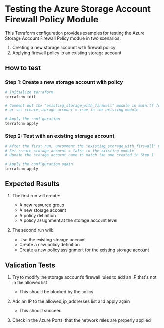 # Testing the Azure Storage Account Firewall Policy Module

This Terraform configuration provides examples for testing the Azure Storage Account Firewall Policy module in two scenarios:

1. Creating a new storage account with firewall policy
2. Applying firewall policy to an existing storage account

## How to test

### Step 1: Create a new storage account with policy

```bash
# Initialize terraform
terraform init

# Comment out the "existing_storage_with_firewall" module in main.tf for first run
# or set create_storage_account = true in the existing module

# Apply the configuration
terraform apply
```

### Step 2: Test with an existing storage account

```bash
# After the first run, uncomment the "existing_storage_with_firewall" module
# Set create_storage_account = false in the existing module
# Update the storage_account_name to match the one created in Step 1

# Apply the configuration again
terraform apply
```

## Expected Results

1. The first run will create:
   - A new resource group
   - A new storage account
   - A policy definition
   - A policy assignment at the storage account level

2. The second run will:
   - Use the existing storage account
   - Create a new policy definition
   - Create a new policy assignment for the existing storage account

## Validation Tests

1. Try to modify the storage account's firewall rules to add an IP that's not in the allowed list
   - This should be blocked by the policy

2. Add an IP to the allowed_ip_addresses list and apply again
   - This should succeed

3. Check in the Azure Portal that the network rules are properly applied
